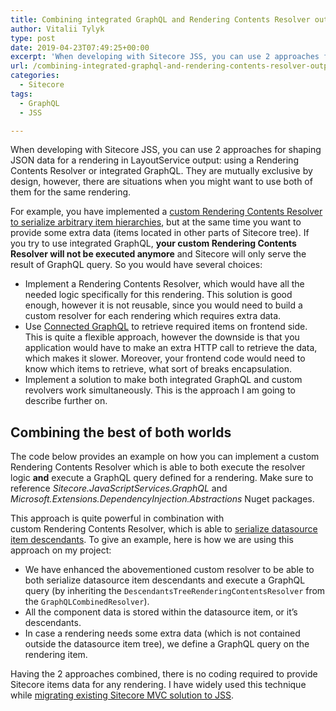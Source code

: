 ```yaml
---
title: Combining integrated GraphQL and Rendering Contents Resolver output
author: Vitalii Tylyk
type: post
date: 2019-04-23T07:49:25+00:00
excerpt: 'When developing with Sitecore JSS, you can use 2 approaches for shaping JSON data for a rendering  in LayoutService output: using a Rendering Contents Resolver or integrated GraphQL. They are mutually exclusive by design, however, there are situations when you might want to use both of them for the same rendering.'
url: /combining-integrated-graphql-and-rendering-contents-resolver-output/
categories:
  - Sitecore
tags:
  - GraphQL
  - JSS

---
```

When developing with Sitecore JSS, you can use 2 approaches for shaping JSON data for a rendering in LayoutService output: using a Rendering Contents Resolver or integrated GraphQL. They are mutually exclusive by design, however, there are situations when you might want to use both of them for the same rendering.<figure style="text-align:center"></figure> 

For example, you have implemented a <a rel="noreferrer noopener" aria-label="custom Rendering Contents Resolver to serialize arbitrary item hierarchies (opens in a new tab)" href="https://blog.vitaliitylyk.com/jss-and-arbitrary-item-hierarchies/" target="_blank">custom Rendering Contents Resolver to serialize arbitrary item hierarchies</a>, but at the same time you want to provide some extra data (items located in other parts of Sitecore tree). If you try to use integrated GraphQL, **your custom Rendering Contents Resolver will not be executed anymore** and Sitecore will only serve the result of GraphQL query. So you would have several choices:

  * Implement a Rendering Contents Resolver, which would have all the needed logic specifically for this rendering. This solution is good enough, however it is not reusable, since you would need to build a custom resolver for each rendering which requires extra data.
  * Use <a rel="noreferrer noopener" aria-label="Connected GraphQL (opens in a new tab)" href="https://jss.sitecore.com/docs/techniques/graphql/connected-graphql" target="_blank">Connected GraphQL</a> to retrieve required items on frontend side. This is quite a flexible approach, however the downside is that you application would have to make an extra HTTP call to retrieve the data, which makes it slower. Moreover, your frontend code would need to know which items to retrieve, what sort of breaks encapsulation.
  * Implement a solution to make both integrated GraphQL and custom revolvers work simultaneously. This is the approach I am going to describe further on.

## Combining the best of both worlds

The code below provides an example on how you can implement a custom Rendering Contents Resolver which is able to both execute the resolver logic **and** execute a GraphQL query defined for a rendering. Make sure to reference _Sitecore.JavaScriptServices.GraphQL_ and _Microsoft.Extensions.DependencyInjection.Abstractions_ Nuget packages.<figure class="wp-block-embed">

<div class="wp-block-embed__wrapper">
  <div class="gist-oembed" data-gist="c011bf4e03237301959d8d29f7303f44.json" data-ts="8">
  </div>
</div></figure> 

This approach is quite powerful in combination with  
custom Rendering Contents Resolver, which is able to <a rel="noreferrer noopener" href="https://blog.vitaliitylyk.com/jss-and-arbitrary-item-hierarchies/" target="_blank">serialize datasource item descendants</a>. To give an example, here is how we are using this approach on my project:

  * We have enhanced the abovementioned custom resolver to be able to both serialize datasource item descendants and execute a GraphQL query (by inheriting the `DescendantsTreeRenderingContentsResolver` from the `GraphQLCombinedResolver`).
  * All the component data is stored within the datasource item, or it&#8217;s descendants.
  * In case a rendering needs some extra data (which is not contained outside the datasource item tree), we define a GraphQL query on the rendering item.

Having the 2 approaches combined, there is no coding required to provide Sitecore items data for any rendering. I have widely used this technique while <a href="https://blog.vitaliitylyk.com/guide-on-refactoring-your-sitecore-solution-to-sitecore-jss/" target="_blank" rel="noreferrer noopener" aria-label="migrating existing Sitecore MVC solution to JSS (opens in a new tab)">migrating existing Sitecore MVC solution to JSS</a>.